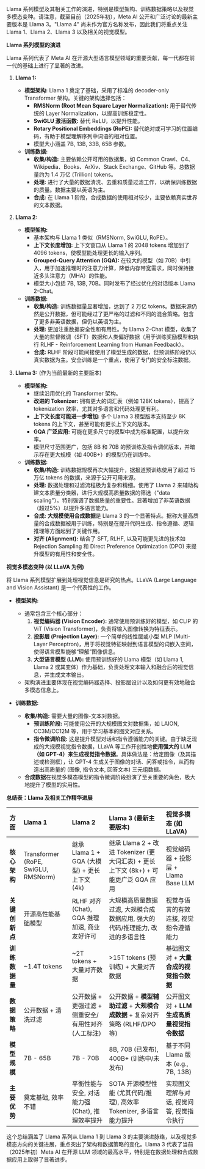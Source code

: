 Llama 系列模型及其相关工作的演进，特别是模型架构、训练数据策略以及视觉多模态变种。请注意，截至目前（2025年初），Meta AI 公开和广泛讨论的最新主要版本是 Llama 3。"Llama 4" 尚未作为官方名称发布，因此我们将重点关注 Llama 1、Llama 2、Llama 3 以及相关的视觉模型。

**Llama 系列模型的演进**

Llama 系列代表了 Meta AI 在开源大型语言模型领域的重要贡献，每一代都在前一代的基础上进行了显著的改进。

1.  **Llama 1:**
    * **模型架构:** Llama 1 奠定了基础，采用了标准的 decoder-only Transformer 架构。关键的架构选择包括：
        * **RMSNorm (Root Mean Square Layer Normalization):** 用于替代传统的 Layer Normalization，以提高训练稳定性。
        * **SwiGLU 激活函数:** 替代 ReLU，以提升性能。
        * **Rotary Positional Embeddings (RoPE):** 替代绝对或可学习的位置编码，有助于模型理解序列中词语的相对位置。
        * 模型大小涵盖 7B, 13B, 33B, 65B 参数。
    * **训练数据:**
        * **收集/构造:** 主要依赖公开可用的数据集，如 Common Crawl、C4、Wikipedia、Books、ArXiv、Stack Exchange、GitHub 等。总数据量约为 1.4 万亿 (Trillion) tokens。
        * **处理:** 进行了大量的数据清洗、去重和质量过滤工作，以确保训练数据的质量。数据主要以英语为主。
        * **合成:** 在 Llama 1 阶段，合成数据的使用相对较少，主要依赖真实世界的文本数据。

2.  **Llama 2:**
    * **模型架构:**
        * 基本架构与 Llama 1 类似（RMSNorm, SwiGLU, RoPE）。
        * **上下文长度增加:** 上下文窗口从 Llama 1 的 2048 tokens 增加到了 4096 tokens，使模型能处理更长的输入序列。
        * **Grouped-Query Attention (GQA):** 在较大的模型（如 70B）中引入，用于加速推理时的注意力计算，降低内存带宽需求，同时保持接近多头注意力（MHA）的性能。
        * 模型大小包括 7B, 13B, 70B。同时发布了经过优化的对话版本 Llama 2-Chat。
    * **训练数据:**
        * **收集/构造:** 训练数据量显著增加，达到了 2 万亿 tokens。数据来源仍然是公开数据，但可能经过了更严格的过滤和不同的混合策略。包含了更多非英语数据，但仍以英语为主。
        * **处理:** 更加注重数据安全性和有用性。为 Llama 2-Chat 模型，收集了大量的监督微调（SFT）数据和人类偏好数据（用于训练奖励模型和执行 RLHF - Reinforcement Learning from Human Feedback）。
        * **合成:** RLHF 阶段可能间接使用了模型生成的数据，但预训练阶段仍以真实数据为主。安全训练是一个重点，使用了专门的安全标注数据。

3.  **Llama 3:** (作为当前最新的主要版本)
    * **模型架构:**
        * 继续沿用优化的 Transformer 架构。
        * **改进的 Tokenizer:** 拥有更大的词汇表（例如 128K tokens），提高了 tokenization 效率，尤其对多语言和代码处理更有利。
        * **上下文长度可能进一步增加:** 多个 Llama 3 模型版本支持至少 8K tokens 的上下文，甚至可能有更长上下文的版本。
        * **GQA 广泛应用:** 可能在更多尺寸的模型中成为标准配置，以提升效率。
        * 模型尺寸范围更广，包括 8B 和 70B 的预训练及指令调优版本，并暗示存在更大规模（如 400B+）的模型仍在训练中。
    * **训练数据:**
        * **收集/构造:** 训练数据规模再次大幅提升，据报道预训练使用了超过 15 万亿 tokens 的数据，来源于公开可用来源。
        * **处理:** 数据处理和过滤流程极为复杂和精细。使用了 Llama 2 来辅助构建文本质量分类器，进行大规模高质量数据的筛选（"data scaling"）。特别强调了数据质量的重要性。显著增加了非英语数据（超过5%）以提升多语言能力。
        * **合成:** **大规模使用合成数据**是 Llama 3 的一个显著特点。据称大量高质量的合成数据被用于训练，特别是在提升代码生成、指令遵循、逻辑推理等方面起到了关键作用。
        * **对齐 (Alignment):** 结合了 SFT, RLHF, 以及可能更先进的技术如 Rejection Sampling 和 Direct Preference Optimization (DPO) 来提升模型的有用性和安全性。

**视觉多模态变种 (以 LLaVA 为例)**

将 Llama 系列模型扩展到处理视觉信息是研究的热点。LLaVA (Large Language and Vision Assistant) 是一个代表性的工作。

* **模型架构:**
    * 通常包含三个核心部分：
        1.  **视觉编码器 (Vision Encoder):** 通常使用预训练好的模型，如 CLIP 的 ViT (Vision Transformer)，负责将输入图像转换为特征表示。
        2.  **投影层 (Projection Layer):** 一个简单的线性层或小型 MLP (Multi-Layer Perceptron)，用于将视觉特征映射到语言模型的词嵌入空间，使得语言模型能够“理解”图像信息。
        3.  **大型语言模型 (LLM):** 使用预训练好的 Llama 模型（如 Llama 1, Llama 2 或其变体）作为基础，负责处理文本输入和融合后的视觉信息，并生成文本输出。
    * 架构演进主要体现在视觉编码器选择、投影层设计以及如何更有效地融合多模态信息上。

* **训练数据:**
    * **收集/构造:** 需要大量的图像-文本对数据。
        * **预训练阶段:** 可能使用公开的大规模图文对数据集，如 LAION, CC3M/CC12M 等，用于学习基本的图文对应关系。
        * **指令微调阶段:** 这是提升模型对话和指令遵循能力的关键。由于缺乏现成的大规模视觉指令数据，LLaVA 等工作开创性地**使用强大的 LLM（如 GPT-4）来生成视觉指令数据**。具体做法是：给定图像（及其描述或检测框），让 GPT-4 生成关于图像的对话、问答或指令，从而构造出高质量的 (图像, 指令文本, 回答文本) 三元组数据。
    * **合成数据**在视觉多模态模型的指令微调阶段扮演了至关重要的角色，极大地提升了模型的实用性。

**总结表：Llama 及相关工作精华进展**

| 方面           | Llama 1                                     | Llama 2                                                         | Llama 3 (最新主要版本)                                                              | 视觉多模态 (如 LLaVA)                                                              |
| :------------- | :------------------------------------------ | :-------------------------------------------------------------- | :---------------------------------------------------------------------------------- | :--------------------------------------------------------------------------------- |
| **核心架构** | Transformer (RoPE, SwiGLU, RMSNorm)         | 继承 Llama 1 + GQA (大模型) + 更长上下文 (4k)                     | 继承 Llama 2 + 改进 Tokenizer (更大词汇表) + 更长上下文 (8k+) + 可能更广泛 GQA 应用 | 视觉编码器 + 投影层 + Llama Base LLM                                                 |
| **关键创新点** | 开源高性能基础模型                          | RLHF 对齐 (Chat), GQA 推理加速, 商业友好许可                     | 大规模高质量数据过滤, 大规模合成数据应用, 强大的代码/推理能力, 改进的多语言性       | 视觉与语言的有效连接, 视觉指令遵循能力                                             |
| **训练数据量** | ~1.4T tokens                                | ~2T tokens + 大量对齐数据                                         | >15T tokens (预训练) + 大量对齐数据                                                 | 基础图文对 + **大量合成的视觉指令数据** |
| **数据策略** | 公开数据 + 清洗过滤                         | 公开数据 + 更强过滤 + 侧重安全/有用性对齐 (人工标注)              | 公开数据 + **模型辅助过滤** + **大规模合成数据** + 复杂对齐策略 (RLHF/DPO等)        | 公开图文对 + **LLM生成高质量视觉指令数据** |
| **模型规模** | 7B - 65B                                    | 7B - 70B                                                        | 8B, 70B (已发布), 400B+ (训练中/未发布)                                               | 基于不同 Llama 版本 (e.g., 7B, 13B)                                                |
| **主要优势** | 奠定基础, 效率不错                        | 平衡性能与安全, 对话能力强 (Chat), 推理效率提升                 | SOTA 开源模型性能 (尤其代码/推理), 高效率 Tokenizer, 多语言能力提升               | 实现图文理解与对话, 视觉问答, 视觉指令执行                                           |

这个总结涵盖了 Llama 系列从 Llama 1 到 Llama 3 的主要演进脉络，以及视觉多模态方向的关键进展，重点突出了架构和数据策略的变化。Llama 3 代表了当前（2025年初）Meta AI 在开源 LLM 领域的最高水平，特别是在数据处理和合成数据应用上取得了显著进步。